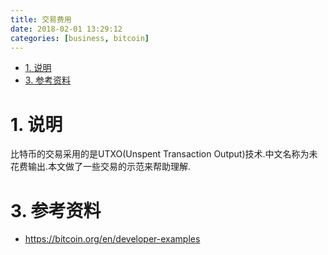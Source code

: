 ```yaml
---
title: 交易费用
date: 2018-02-01 13:29:12
categories: [business, bitcoin]
---
```


<!-- TOC -->

- [1. 说明](#1-说明)
- [3. 参考资料](#3-参考资料)

<!-- /TOC -->

<a id="markdown-1-说明" name="1-说明"></a>
# 1. 说明

比特币的交易采用的是UTXO(Unspent Transaction Output)技术.中文名称为未花费输出.本文做了一些交易的示范来帮助理解.



<a id="markdown-3-参考资料" name="3-参考资料"></a>
# 3. 参考资料

* https://bitcoin.org/en/developer-examples

